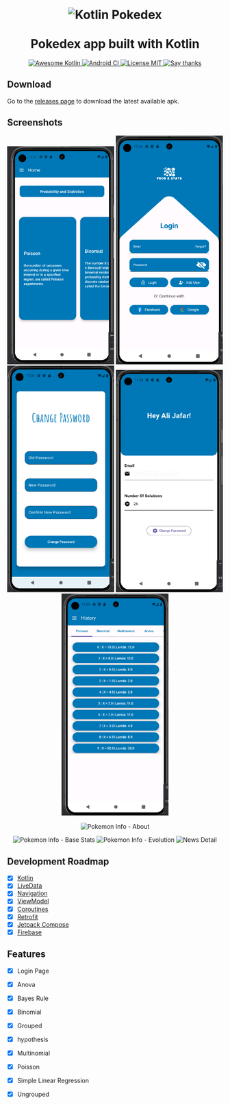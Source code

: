 <h1 align="center">
<br>
  <img src="screenshots/Q-1.png" width="300" alt="Kotlin Pokedex">
<br>
<br>
Pokedex app built with Kotlin
</h1>

<p align="center">
  <a href="https://github.com/KotlinBy/awesome-kotlin">
    <img src="https://kotlin.link/awesome-kotlin.svg" alt="Awesome Kotlin">
  </a>
  
  <a href="https://github.com/mrcsxsiq/Kotlin-Pokedex/actions">
    <img src="https://github.com/mrcsxsiq/Kotlin-Pokedex/workflows/Android%20CI/badge.svg" alt="Android CI">
  </a>
  
  <a href="https://opensource.org/licenses/MIT">
    <img src="https://img.shields.io/badge/License-MIT-red.svg" alt="License MIT">
  </a>
  
  <a href="https://github.com/mrcsxsiq/Kotlin-Pokedex/stargazers">
    <img src="https://img.shields.io/badge/Say%20Thanks-👍-1EAEDB.svg" alt="Say thanks">
  </a>
</p>

## Download

Go to the [releases page](https://github.com/mrcsxsiq/Kotlin-Pokedex/releases) to download the latest available apk.

<!--
Also available in Play Store

<a href="https://github.com/mrcsxsiq/Kotlin-Pokedex/">
  <img src="https://play.google.com/intl/en_us/badges/static/images/badges/en_badge_web_generic.png" width="200" alt="Play Store">
</a>
-->

## Screenshots

<p align="center">
  <img src="screenshots/Home.png" width="250" alt="Home">
  <img src="screenshots/LoginPage.png" width="250" alt="Login">
  <img src="screenshots/ChangePasswordL.png" width="250" alt="Change Password">
  <img src="screenshots/AccountDetails.png" width="250" alt="Account Details">
  <img src="screenshots/HistoryL.png" width="250" alt="History">
</p>

<p align="center">
 
  <img src="screenshots/pokemon-info-about.png" width="250" alt="Pokemon Info - About">
</p>

<p align="center">
  <img src="screenshots/pokemon-info-base-stats.png" width="250" alt="Pokemon Info - Base Stats">
  <img src="screenshots/pokemon-info-evolution.png" width="250" alt="Pokemon Info - Evolution">
  <img src="screenshots/news-detail.png" width="250" alt="News Detail">
</p>

## Development Roadmap

- [x] [Kotlin](https://kotlinlang.org/)
- [x] [LiveData](https://developer.android.com/topic/libraries/architecture/livedata)
- [x] [Navigation](https://developer.android.com/topic/libraries/architecture/navigation)
- [x] [ViewModel](https://developer.android.com/topic/libraries/architecture/viewmodel)
- [x] [Coroutines](https://developer.android.com/topic/libraries/architecture/coroutines)
- [x] [Retrofit](https://square.github.io/retrofit/)
- [x] [Jetpack Compose](https://developer.android.com/jetpack/compose)
- [x] [Firebase](https://firebase.google.com/)

## Features

- [x] Login Page
- [x] Anova
- [x] Bayes Rule
- [x] Binomial
- [x] Grouped
- [x] hypothesis
- [x] Multinomial
- [x] Poisson
- [x] Simple Linear Regression
- [x] Ungrouped

